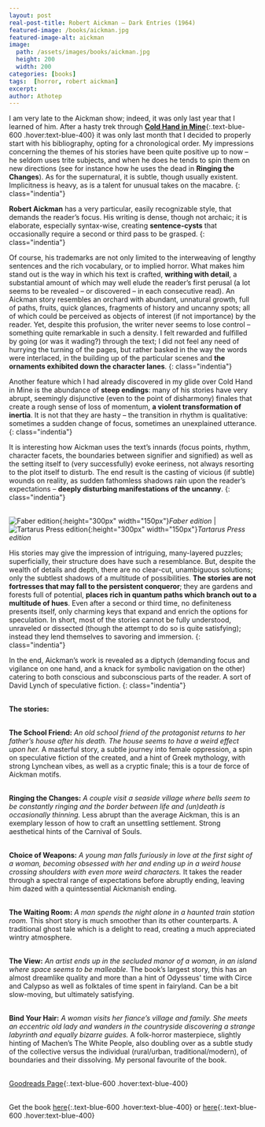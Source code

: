 ```yaml
---
layout: post
real-post-title: Robert Aickman – Dark Entries (1964)
featured-image: /books/aickman.jpg
featured-image-alt: aickman
image:
  path: /assets/images/books/aickman.jpg
  height: 200
  width: 200
categories: [books]
tags:  [horror, robert aickman]
excerpt: 
author: Athotep
---
```


I am very late to the Aickman show; indeed, it was only last year that I learned of him. After a hasty trek through [**Cold Hand in Mine**](https://www.goodreads.com/book/show/357727.Cold_Hand_in_Mine){:.text-blue-600 .hover:text-blue-400} it was only last month that I decided to properly start with his bibliography, opting for a chronological order. My impressions concerning the themes of his stories have been quite positive up to now – he seldom uses trite subjects, and when he does he tends to spin them on new directions (see for instance how he uses the dead in **Ringing the Changes**). As for the supernatural, it is subtle, though usually existent. Implicitness is heavy, as is a talent for unusual takes on the macabre.
{: class="indentia"}

**Robert Aickman** has a very particular, easily recognizable style, that demands the reader’s focus. His writing is dense, though not archaic; it is elaborate, especially syntax-wise, creating **sentence-cysts** that occasionally require a second or third pass to be grasped.
{: class="indentia"}

Of course, his trademarks are not only limited to the interweaving of lengthy sentences and the rich vocabulary, or to implied horror. What makes him stand out is the way in which his text is crafted, **writhing with detail**, a substantial amount of which may well elude the reader’s first perusal (a lot seems to be revealed – or discovered – in each consecutive read). An Aickman story resembles an orchard with abundant, unnatural growth, full of paths, fruits, quick glances, fragments of history and uncanny spots; all of which could be perceived as objects of interest (if not importance) by the reader. Yet, despite this profusion, the writer never seems to lose control – something quite remarkable in such a density. I felt rewarded and fulfilled by going (or was it wading?) through the text; I did not feel any need of hurrying the turning of the pages, but rather basked in the way the words were interlaced, in the building up of the particular scenes and **the ornaments exhibited down the character lanes**.
{: class="indentia"}

Another feature which I had already discovered in my glide over Cold Hand in Mine is the abundance of **steep endings**: many of his stories have very abrupt, seemingly disjunctive (even to the point of disharmony) finales that create a rough sense of loss of momentum, **a violent transformation of inertia**. It is not that they are hasty – the transition in rhythm is qualitative: sometimes a sudden change of focus, sometimes an unexplained utterance. 
{: class="indentia"}

It is interesting how Aickman uses the text’s innards (focus points, rhythm, character facets, the boundaries between signifier and signified) as well as the setting itself to (very successfully) evoke eeriness, not always resorting to the plot itself to disturb. The end result is the casting of vicious (if subtle) wounds on reality, as sudden fathomless shadows rain upon the reader’s expectations – **deeply disturbing manifestations of the uncanny**.
{: class="indentia"}  
<br>

![Faber edition](/assets/images/books/darkentries2.jpg){:height="300px" width="150px"}*Faber edition* | ![Tartarus Press edition](/assets/images/books/darkentries1.jpg){:height="300px" width="150px"}*Tartarus Press edition*

His stories may give the impression of intriguing, many-layered puzzles; superficially, their structure does have such a resemblance. But, despite the wealth of details and depth, there are no clear-cut, unambiguous solutions; only the subtlest shadows of a multitude of possibilities. **The stories are not fortresses that may fall to the persistent conqueror**; they are gardens and forests full of potential, **places rich in quantum paths which branch out to a multitude of hues**. Even after a second or third time, no definiteness presents itself, only charming keys that expand and enrich the options for speculation. In short, most of the stories cannot be fully understood, unraveled or dissected (though the attempt to do so is quite satisfying); instead they lend themselves to savoring and immersion. 
{: class="indentia"}

In the end, Aickman’s work is revealed as a diptych (demanding focus and vigilance on one hand, and a knack for symbolic navigation on the other) catering to both conscious and subconscious parts of the reader. A sort of David Lynch of speculative fiction.
{: class="indentia"}  
<br>

**The stories:**  
<br>

**The School Friend:** *An old school friend of the protagonist returns to her father’s house after his death. The house seems to have a weird effect upon her.*
A masterful story, a subtle journey into female oppression, a spin on speculative fiction of the created, and a hint of Greek mythology, with strong Lynchean vibes, as well as a cryptic finale; this is a tour de force of Aickman motifs.  
<br>

**Ringing the Changes:** *A couple visit a seaside village where bells seem to be constantly ringing and the border between life and (un)death is occasionally thinning.*
Less abrupt than the average Aickman, this is an exemplary lesson of how to craft an unsettling settlement. Strong aesthetical hints of the Carnival of Souls.  
<br>

**Choice of Weapons:** *A young man falls furiously in love at the first sight of a woman, becoming obsessed with her and ending up in a weird house crossing shoulders with even more weird characters.*
It takes the reader through a spectral range of expectations before abruptly ending, leaving him dazed with a quintessential Aickmanish ending.  
<br>

**The Waiting Room:** *A man spends the night alone in a haunted train station room.*
This short story is much smoother than its other counterparts. A traditional ghost tale which is a delight to read, creating a much appreciated wintry atmosphere.  
<br>

**The View:** *An artist ends up in the secluded manor of a woman, in an island where space seems to be malleable.*
The book’s largest story, this has an almost dreamlike quality and more than a hint of Odysseus' time with Circe and Calypso as well as folktales of time spent in fairyland. Can be a bit slow-moving, but ultimately satisfying.  
<br>

**Bind Your Hair:** *A woman visits her fiance’s village and family. She meets an eccentric old lady and wanders in the countryside discovering a strange labyrinth and equally bizarre guides.* 
A folk-horror masterpiece, slightly hinting of Machen’s The White People, also doubling over as a subtle study of the collective versus the individual (rural/urban, traditional/modern), of boundaries and their dissolving. My personal favourite of the book.  
<br>

[Goodreads Page](https://www.goodreads.com/book/show/10552013-dark-entries){:.text-blue-600 .hover:text-blue-400}  
<br>

Get the book [here](http://www.tartaruspress.com/valentine-herald-of-the-hidden.html){:.text-blue-600 .hover:text-blue-400} or [here](https://www.faber.co.uk/9780571311774-dark-entries.html){:.text-blue-600 .hover:text-blue-400}